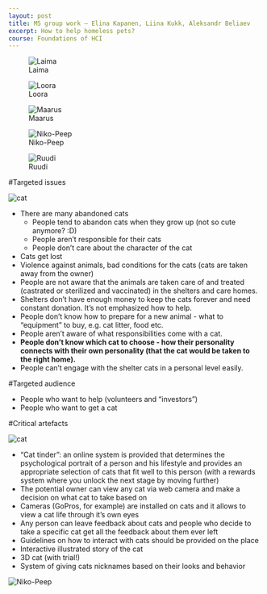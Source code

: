 ```yaml
---
layout: post
title: M5 group work — Elina Kapanen, Liina Kukk, Aleksandr Beliaev
excerpt: How to help homeless pets?
course: Foundations of HCI
---
```


<div class="cat_gallery" markdown="0"><figure><img src="/images/cats/Laima.jpg" alt="Laima"><figcaption>Laima</figcaption></figure><figure><img src="/images/cats/Loora2.jpg" alt="Loora"><figcaption>Loora</figcaption></figure><figure><img src="/images/cats/Maarus.jpg" alt="Maarus"><figcaption>Maarus</figcaption></figure><figure><img src="/images/cats/Niko-Peep2.jpg" alt="Niko-Peep"><figcaption>Niko-Peep</figcaption></figure><figure><img src="/images/cats/Ruudi.jpg" alt="Ruudi"><figcaption>Ruudi</figcaption></figure></div>


#Targeted issues

<img class="floated" src="/images/cats/5eccd2d4d257c3e5ef9ec6765b7bb3af.jpg" alt="cat">

- There are many abandoned cats
	- People tend to abandon cats when they grow up (not so cute anymore? :D)
	- People aren’t responsible for their cats
	- People don’t care about the character of the cat
- Cats get lost
- Violence against animals, bad conditions for the cats (cats are taken away from the owner)
- People are not aware that the animals are taken care of and treated (castrated or sterilized and vaccinated) in the shelters and care homes. 
- Shelters don’t have enough money to keep the cats forever and need constant donation. It’s not emphasized how to help.
- People don’t know how to prepare for a new animal - what to “equipment” to buy, e.g. cat litter, food etc.
- People aren’t aware of what responsibilities come with a cat.
- **People don’t know which cat to choose - how their personality connects with their own personality (that the cat would be taken to the right home).**
- People can’t engage with the shelter cats in a personal level easily.

#Targeted audience

- People who want to help (volunteers and “investors”)
- People who want to get a cat

#Critical artefacts

<img class="floated-right" src="/images/cats/d4269101aa2d4f516019d9dbfe31ebb0.jpg" alt="cat">

- “Cat tinder”: an online system is provided that determines the psychological portrait of a person and his lifestyle and provides an appropriate selection of cats that fit well to this person (with a rewards system where you unlock the next stage by moving further)
- The potential owner can view any cat via web camera and make a decision on what cat to take based on 
- Cameras (GoPros, for example) are installed on cats and it allows to view a cat life through it’s own eyes
- Any person can leave feedback about cats and people who decide to take a specific cat get all the feedback about them ever left 
- Guidelines on how to interact with cats should be provided on the place
- Interactive illustrated story of the cat
- 3D cat (with trial!)
- System of giving cats nicknames based on their looks and behavior

<div class="cat_gallery" markdown="0"><img src="/images/cats/Niko-Peep.jpg" alt="Niko-Peep"></div>